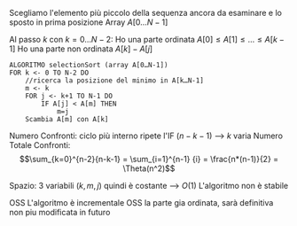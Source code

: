 Scegliamo l'elemento più piccolo della sequenza ancora da esaminare e lo sposto in prima posizione
Array $A[0…N-1]$

Al passo $k$ con $k=0…N-2$:
Ho una parte ordinata $A[0] \leq A[1] \leq … \leq A[k-1]$
Ho una parte non ordinata $A[k]-A[j]$

```
ALGORITMO selectionSort (array A[0…N-1])
FOR k <- 0 TO N-2 DO
	//ricerca la posizione del minimo in A[k…N-1]
	m <- k
	FOR j <- k+1 TO N-1 DO
		IF A[j] < A[m] THEN
			m=j
	Scambia A[m] con A[k]
```

Numero Confronti: ciclo più interno ripete l'IF ($n-k-1$) --> $k$ varia
Numero Totale Confronti: 
$$\sum_{k=0}^{n-2}{n-k-1} = \sum_{i=1}^{n-1} {i} = \frac{n*(n-1)}{2} = \Theta(n^2)$$

Spazio: 3 variabili ($k,m,j$) quindi è costante --> $Ο(1)$
L'algoritmo non è stabile

OSS L'algoritmo è incrementale
OSS la parte gia ordinata, sarà definitiva non piu modificata in futuro